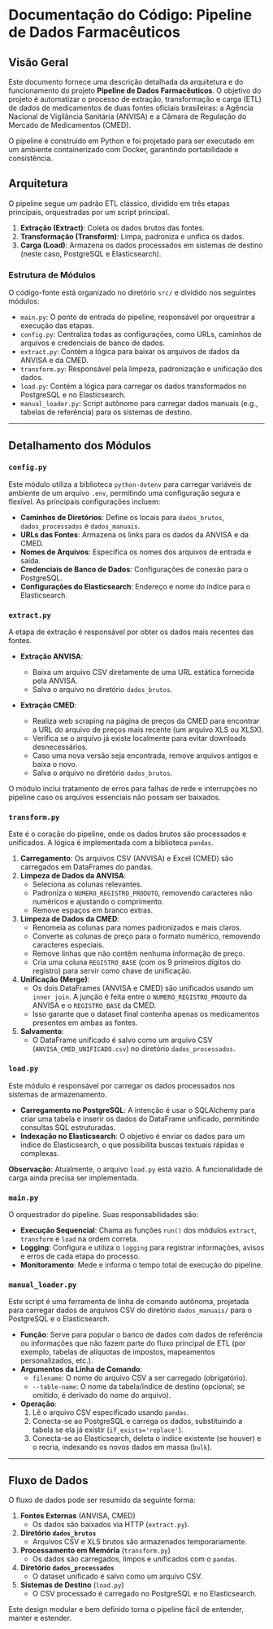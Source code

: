 # Documentação do Código: Pipeline de Dados Farmacêuticos

## Visão Geral

Este documento fornece uma descrição detalhada da arquitetura e do funcionamento do projeto **Pipeline de Dados Farmacêuticos**. O objetivo do projeto é automatizar o processo de extração, transformação e carga (ETL) de dados de medicamentos de duas fontes oficiais brasileiras: a Agência Nacional de Vigilância Sanitária (ANVISA) e a Câmara de Regulação do Mercado de Medicamentos (CMED).

O pipeline é construído em Python e foi projetado para ser executado em um ambiente containerizado com Docker, garantindo portabilidade e consistência.

## Arquitetura

O pipeline segue um padrão ETL clássico, dividido em três etapas principais, orquestradas por um script principal.

1.  **Extração (Extract)**: Coleta os dados brutos das fontes.
2.  **Transformação (Transform)**: Limpa, padroniza e unifica os dados.
3.  **Carga (Load)**: Armazena os dados processados em sistemas de destino (neste caso, PostgreSQL e Elasticsearch).

### Estrutura de Módulos

O código-fonte está organizado no diretório `src/` e dividido nos seguintes módulos:

-   `main.py`: O ponto de entrada do pipeline, responsável por orquestrar a execução das etapas.
-   `config.py`: Centraliza todas as configurações, como URLs, caminhos de arquivos e credenciais de banco de dados.
-   `extract.py`: Contém a lógica para baixar os arquivos de dados da ANVISA e da CMED.
-   `transform.py`: Responsável pela limpeza, padronização e unificação dos dados.
-   `load.py`: Contém a lógica para carregar os dados transformados no PostgreSQL e no Elasticsearch.
-   `manual_loader.py`: Script autônomo para carregar dados manuais (e.g., tabelas de referência) para os sistemas de destino.

---

## Detalhamento dos Módulos

### `config.py`

Este módulo utiliza a biblioteca `python-dotenv` para carregar variáveis de ambiente de um arquivo `.env`, permitindo uma configuração segura e flexível. As principais configurações incluem:

-   **Caminhos de Diretórios**: Define os locais para `dados_brutos`, `dados_processados` e `dados_manuais`.
-   **URLs das Fontes**: Armazena os links para os dados da ANVISA e da CMED.
-   **Nomes de Arquivos**: Especifica os nomes dos arquivos de entrada e saída.
-   **Credenciais de Banco de Dados**: Configurações de conexão para o PostgreSQL.
-   **Configurações do Elasticsearch**: Endereço e nome do índice para o Elasticsearch.

### `extract.py`

A etapa de extração é responsável por obter os dados mais recentes das fontes.

-   **Extração ANVISA**:
    -   Baixa um arquivo CSV diretamente de uma URL estática fornecida pela ANVISA.
    -   Salva o arquivo no diretório `dados_brutos`.

-   **Extração CMED**:
    -   Realiza web scraping na página de preços da CMED para encontrar a URL do arquivo de preços mais recente (um arquivo XLS ou XLSX).
    -   Verifica se o arquivo já existe localmente para evitar downloads desnecessários.
    -   Caso uma nova versão seja encontrada, remove arquivos antigos e baixa o novo.
    -   Salva o arquivo no diretório `dados_brutos`.

O módulo inclui tratamento de erros para falhas de rede e interrupções no pipeline caso os arquivos essenciais não possam ser baixados.

### `transform.py`

Este é o coração do pipeline, onde os dados brutos são processados e unificados. A lógica é implementada com a biblioteca `pandas`.

1.  **Carregamento**: Os arquivos CSV (ANVISA) e Excel (CMED) são carregados em DataFrames do pandas.
2.  **Limpeza de Dados da ANVISA**:
    -   Seleciona as colunas relevantes.
    -   Padroniza o `NUMERO_REGISTRO_PRODUTO`, removendo caracteres não numéricos e ajustando o comprimento.
    -   Remove espaços em branco extras.
3.  **Limpeza de Dados da CMED**:
    -   Renomeia as colunas para nomes padronizados e mais claros.
    -   Converte as colunas de preço para o formato numérico, removendo caracteres especiais.
    -   Remove linhas que não contêm nenhuma informação de preço.
    -   Cria uma coluna `REGISTRO_BASE` (com os 9 primeiros dígitos do registro) para servir como chave de unificação.
4.  **Unificação (Merge)**:
    -   Os dois DataFrames (ANVISA e CMED) são unificados usando um `inner join`. A junção é feita entre o `NUMERO_REGISTRO_PRODUTO` da ANVISA e o `REGISTRO_BASE` da CMED.
    -   Isso garante que o dataset final contenha apenas os medicamentos presentes em ambas as fontes.
5.  **Salvamento**:
    -   O DataFrame unificado é salvo como um arquivo CSV (`ANVISA_CMED_UNIFICADO.csv`) no diretório `dados_processados`.

### `load.py`

Este módulo é responsável por carregar os dados processados nos sistemas de armazenamento.

-   **Carregamento no PostgreSQL**: A intenção é usar o SQLAlchemy para criar uma tabela e inserir os dados do DataFrame unificado, permitindo consultas SQL estruturadas.
-   **Indexação no Elasticsearch**: O objetivo é enviar os dados para um índice do Elasticsearch, o que possibilita buscas textuais rápidas e complexas.

**Observação**: Atualmente, o arquivo `load.py` está vazio. A funcionalidade de carga ainda precisa ser implementada.

### `main.py`

O orquestrador do pipeline. Suas responsabilidades são:

-   **Execução Sequencial**: Chama as funções `run()` dos módulos `extract`, `transform` e `load` na ordem correta.
-   **Logging**: Configura e utiliza o `logging` para registrar informações, avisos e erros de cada etapa do processo.
-   **Monitoramento**: Mede e informa o tempo total de execução do pipeline.

### `manual_loader.py`

Este script é uma ferramenta de linha de comando autônoma, projetada para carregar dados de arquivos CSV do diretório `dados_manuais/` para o PostgreSQL e o Elasticsearch.

-   **Função**: Serve para popular o banco de dados com dados de referência ou informações que não fazem parte do fluxo principal de ETL (por exemplo, tabelas de alíquotas de impostos, mapeamentos personalizados, etc.).
-   **Argumentos da Linha de Comando**:
    -   `filename`: O nome do arquivo CSV a ser carregado (obrigatório).
    -   `--table-name`: O nome da tabela/índice de destino (opcional; se omitido, é derivado do nome do arquivo).
-   **Operação**:
    1.  Lê o arquivo CSV especificado usando `pandas`.
    2.  Conecta-se ao PostgreSQL e carrega os dados, substituindo a tabela se ela já existir (`if_exists='replace'`).
    3.  Conecta-se ao Elasticsearch, deleta o índice existente (se houver) e o recria, indexando os novos dados em massa (`bulk`).

---

## Fluxo de Dados

O fluxo de dados pode ser resumido da seguinte forma:

1.  **Fontes Externas** (ANVISA, CMED)
    - Os dados são baixados via HTTP (`extract.py`).
2.  **Diretório `dados_brutos`**
    - Arquivos CSV e XLS brutos são armazenados temporariamente.
3.  **Processamento em Memória** (`transform.py`)
    - Os dados são carregados, limpos e unificados com o `pandas`.
4.  **Diretório `dados_processados`**
    - O dataset unificado é salvo como um arquivo CSV.
5.  **Sistemas de Destino** (`load.py`)
    - O CSV processado é carregado no PostgreSQL e no Elasticsearch.

Este design modular e bem definido torna o pipeline fácil de entender, manter e estender.